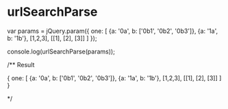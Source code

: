 # urlSearchParse

var params = jQuery.param({
    one: [
        {a: '0a', b: ['0b1', '0b2', '0b3']},
        {a: '1a', b: '1b'},
        [1,2,3], [[1], [2], [3]]
    ]
});
 
console.log(urlSearchParse(params));
 
/** Result
 
{
    one: [
        {a: '0a', b: ['0b1', '0b2', '0b3']},
        {a: '1a', b: '1b'},
        [1,2,3], [[1], [2], [3]]
    ]
}
 
*/

